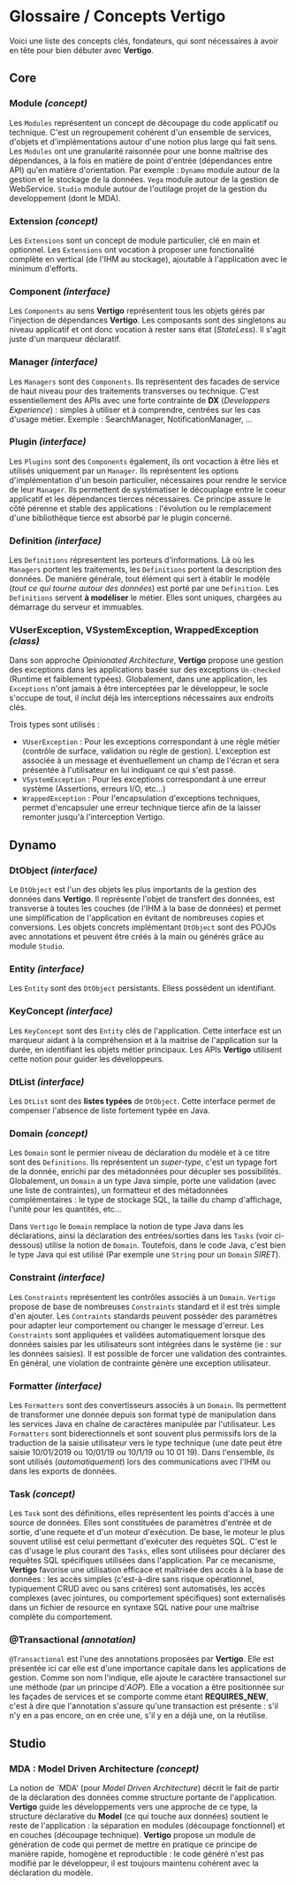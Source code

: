 # Glossaire / Concepts Vertigo

Voici une liste des concepts clés, fondateurs, qui sont nécessaires à avoir en tête pour bien débuter avec **Vertigo**.


## Core

### Module *(concept)*

Les `Modules` représentent un concept de découpage du code applicatif ou technique. C'est un regroupement cohérent d'un ensemble de services, d'objets et d'implémentations autour d'une notion plus large qui fait sens.
Les `Modules` ont une granularité raisonnée pour une bonne maîtrise des dépendances, à la fois en matière de point d'entrée (dépendances entre API) qu'en matière d'orientation. 
Par exemple : `Dynamo` module autour de la gestion et le stockage de la données. `Vega` module autour de la gestion de WebService. `Studio` module autour de l'outilage projet de la gestion du developpement (dont le MDA).

### Extension *(concept)*

Les `Extensions` sont un concept de module particulier, clé en main et optionnel. Les `Extensions` ont vocation à proposer une fonctionalité complète en vertical (de l'IHM au stockage), ajoutable à l'application avec le minimum d'efforts.

### Component *(interface)*

Les `Components` au sens **Vertigo** représentent tous les objets gérés par l'injection de dépendances **Vertigo**. 
Les composants sont des singletons au niveau applicatif et ont donc vocation à rester sans état (*StateLess*). 
Il s'agit juste d'un marqueur déclaratif.

### Manager *(interface)*

Les `Managers` sont des `Components`. Ils représentent des facades de service de haut niveau pour des traitements transverses ou technique. 
C'est essentiellement des APIs avec une forte contrainte de **DX** (*Developpers Experience*) : simples à utiliser et à comprendre, centrées sur les cas d'usage métier.
Exemple : SearchManager, NotificationManager, ...

### Plugin *(interface)*

Les `Plugins` sont des `Components` également, ils ont vocaction à être liés et utilisés uniquement par un `Manager`. 
Ils représentent les options d'implémentation d'un besoin particulier, nécessaires pour rendre le service de leur `Manager`.
Ils permettent de systématiser le découplage entre le coeur applicatif et les dépendances tierces nécessaires. 
Ce principe assure le côté pérenne et stable des applications : l'évolution ou le remplacement d'une bibliothèque tierce est absorbé par le plugin concerné.

### Definition *(interface)*

Les `Definitions` répresentent les porteurs d'informations. Là où les `Managers` portent les traitements, les `Definitions` portent la description des données.
De manière générale, tout élément qui sert à établir le modèle (*tout ce qui tourne autour des données*) est porté par une `Definition`.
Les `Definitions` servent **à modéliser** le métier. Elles sont uniques, chargées au démarrage du serveur et immuables. 

### VUserException, VSystemException, WrappedException *(class)*

Dans son approche *Opinionated Architecture*, **Vertigo** propose une gestion des exceptions dans les applications basée sur des exceptions `Un-checked` (Runtime et faiblement typées). 
Globalement, dans une application, les `Exceptions` n'ont jamais à être interceptées par le développeur, le socle s'occupe de tout, il inclut déjà les interceptions nécessaires aux endroits clés.

Trois types sont utilisés : 

- `VUserException` : Pour les exceptions correspondant à une règle métier (contrôle de surface, validation ou règle de gestion). L'exception est associée à un message et éventuellement un champ de l'écran et sera présentée à l'utilisateur en lui indiquant ce qui s'est passé.
- `VSystemException` : Pour les exceptions correspondant à une erreur système (Assertions, erreurs I/O, etc...) 
- `WrappedException` : Pour l'encapsulation d'exceptions techniques, permet d'encapsuler une erreur technique tierce afin de la laisser remonter jusqu'à l'interception Vertigo.  

## Dynamo

### DtObject *(interface)*

Le `DtObject` est l'un des objets les plus importants de la gestion des données dans **Vertigo**. 
Il représente l'objet de transfert des données, est transverse à toutes les couches (de l'IHM à la base de données) et permet une simplification de l'application en évitant de nombreuses copies et conversions.
Les objets concrets implémentant `DtObject` sont des POJOs avec annotations et peuvent être créés à la main ou générés grâce au module `Studio`.

### Entity *(interface)*

Les `Entity` sont des `DtObject` persistants. Elless possèdent un identifiant.

### KeyConcept *(interface)*

Les `KeyConcept` sont des `Entity` clés de l'application. Cette interface est un marqueur aidant à la compréhension et à la maitrise de l'application sur la durée, en identifiant les objets métier principaux.
Les APIs **Vertigo** utilisent cette notion pour guider les développeurs.

### DtList *(interface)*

Les `DtList` sont des **listes typées** de `DtObject`. Cette interface permet de compenser l'absence de liste fortement typée en Java. 

### Domain *(concept)*

Les `Domain` sont le permier niveau de déclaration du modèle et à ce titre sont des `Definitions`. 
Ils représentent un *super-type*, c'est un typage fort de la donnée, enrichi par des métadonnées pour décupler ses possibilités.
Globalement, un `Domain` a un type Java simple, porte une validation (avec une liste de contraintes), un formatteur et des métadonnées complémentaires : le type de stockage SQL, la taille du champ d'affichage, l'unité pour les quantités, etc...

Dans `Vertigo` le `Domain` remplace la notion de type Java dans les déclarations, ainsi la déclaration des entrées/sorties dans les `Tasks` (voir ci-dessous) utilise la notion de `Domain`.
Toutefois, dans le code Java, c'est bien le type Java qui est utilisé (Par exemple une `String` pour un `Domain` *SIRET*).

### Constraint *(interface)*

Les `Constraints` représentent les contrôles associés à un `Domain`. `Vertigo` propose de base de nombreuses `Constraints` standard et il est très simple d'en ajouter. Les `Contraints` standards peuvent posséder des paramètres pour adapter leur comportement ou changer le message d'erreur.
Les `Constraints` sont appliquées et validées automatiquement lorsque des données saisies par les utilisateurs sont intégrées dans le système (ie : sur les données saisies). Il est possible de forcer une validation des contraintes.
En général, une violation de contrainte génère une exception utilisateur.


### Formatter *(interface)*

Les `Formatters` sont des convertisseurs associés à un `Domain`. Ils permettent de transformer une donnée depuis son format typé de manipulation dans les services Java en chaîne de caractères manipulée par l'utilisateur. Les `Formatters` sont biderectionnels et sont souvent plus permissifs lors de la traduction de la saisie utilisateur vers le type technique (une date peut être saisie 10/01/2019 ou 10/01/19 ou 10/1/19 ou 10 01 19).
Dans l'ensemble, ils sont utilisés (*automatiquement*) lors des communications avec l'IHM ou dans les exports de données.


### Task *(concept)*

Les `Task` sont des définitions, elles représentent les points d'accès à une source de données. Elles sont constituées de paramètres d'entrée et de sortie, d'une requete et d'un moteur d'exécution.
De base, le moteur le plus souvent utilisé est celui permettant d'exécuter des requètes SQL. 
C'est le cas d'usage le plus courant des `Tasks`, elles sont utilisées pour déclarer des requêtes SQL spécifiques utilisées dans l'application.
Par ce mecanisme, **Vertigo** favorise une utilisation efficace et maîtrisée des accès à la base de données : les accès simples (c'est-à-dire sans risque opérationnel, typiquement CRUD avec ou sans critères) sont automatisés, les accès complexes (avec jointures, ou comportement spécifiques) sont externalisés dans un fichier de resource en syntaxe SQL native pour une maîtrise complète du comportement.


### @Transactional *(annotation)*

`@Transactional` est l'une des annotations proposées par **Vertigo**. Elle est présentée ici car elle est d'une importance capitale dans les applications de gestion. 
Comme son nom l'indique, elle ajoute le caractère transactionel sur une méthode (par un principe d'*AOP*).
Elle a vocation a être positionnée sur les façades de services et se comporte comme étant **REQUIRES_NEW**, c'est à dire que l'annotation s'assure qu'une transaction est présente : s'il n'y en a pas encore, on en crée une, s'il y en a déjà une, on la réutilise.

## Studio 

### MDA : Model Driven Architecture *(concept)*

La notion de `MDA' (pour *Model Driven Architecture*) décrit le fait de partir de la déclaration des données comme structure portante de l'application. 
**Vertigo** guide les développements vers une approche de ce type, la structure déclarative du **Model** (ce qui touche aux données) soutient le reste de l'application : la séparation en modules (découpage fonctionnel) et en couches (découpage technique).
**Vertigo** propose un module de génération de code qui permet de mettre en pratique ce principe de manière rapide, homogène et reproductible : le code généré n'est pas modifié par le développeur, il est toujours maintenu cohérent avec la déclaration du modèle. 
